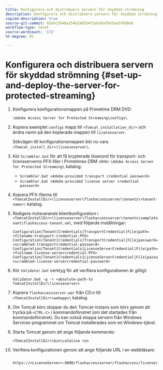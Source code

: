```yaml
---
title: Konfigurera och distribuera servern för skyddad strömning
description: Konfigurera och distribuera servern för skyddad strömning
copied-description: true
source-git-commit: 02ebc3548a254b2a6554f1ab34afbb3ea5f09bb8
workflow-type: tm+mt
source-wordcount: '172'
ht-degree: 0%

---
```


# Konfigurera och distribuera servern för skyddad strömning {#set-up-and-deploy-the-server-for-protected-streaming}

1. Konfigurera konfigurationsmappen på Primetime DRM DVD:

   `\Adobe Access Server for Protected Streaming\configs\`
1. Kopiera exemplet `configs` mapp till `<Tomcat_installation_dir>` och ändra namn på den kopierade mappen till `licenseserver`.

   Sökvägen till konfigurationsmappen bör nu vara `<Tomcat_install_dir>\licenseserver\`.
1. Kör `Scrambler.bat` för att få krypterade lösenord för transport- och licensserverns PFX-filer i Primetimes DRM `<DVD>` `\Adobe Access Server for Protected Streaming\` katalog:

   * `Scrambler.bat <Adobe-provided transport credential password>`
   * `Scrambler.bat <Adobe-provided license server credential password>`

1. Kopiera PFX-filerna till `<TomcatInstallDir>\licenseserver\flashaccessserver\tenants\<tenant-name>\` katalog.
1. Redigera motsvarande klientkonfiguration i `<TomcatInstallDir>\licenseserver\flashaccessserver\tenants\sampletenant\flashaccess-tenant.xml`, med följande inställningar:

   ```
   Configuration|Tenant|Credentials|TransportCredential|File|path=<filename-transport-credential-PFX> 
   Configuration|Tenant|Credentials|TransportCredential|File|password=<scrambled-transportcredential-password> 
   Configuration|Tenant|Credentials|LicenseServerCredential|File|path=<fielname-license-servercredential-PFX> 
   Configuration|Tenant|Credentials|LicenseServerCredential|File|password=<scrambled-license-servercredential-password>
   ```

1. Kör `Validator.bat` verktyg för att verifiera konfigurationen är giltigt:

   ```
   Validator.bat -g -r <absolute-path-to TomcatInstallDir\licenseserver>
   ```

1. Kopiera `flashaccessserver.war` från CD:n till `<TomcatInstallDir>\webapps\` katalog.
1. Om Tomcat körs stoppar du den Tomcat-instans som körs genom att trycka på `<CTRL-C>` i kommandofönstret (om det startades från kommandofönstret). Du kan också stoppa servern från Windows Services-programmet om Tomcat installerades som en Windows-tjänst.
1. Starta Tomcat genom att ange följande kommando:

   ```
   <TomcatInstallDir>\bin\catalina run
   ```

1. Verifiera konfigurationen genom att ange följande URL i en webbläsare:

   ```
    https://<LicenseServer>:8080/flashaccessserver/flashaccess/license/v2
   ```
